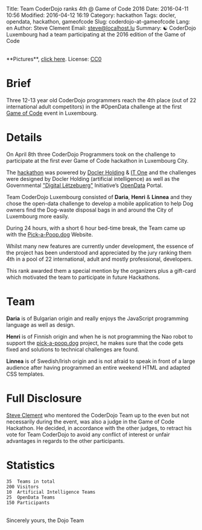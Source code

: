 Title: Team CoderDojo ranks 4th @ Game of Code 2016
Date: 2016-04-11 10:56
Modified: 2016-04-12 16:19
Category: hackathon
Tags: docler, opendata, hackathon, gameofcode
Slug: coderdojo-at-gameofcode
Lang: en
Author: Steve Clement
Email: steve@localhost.lu
Summary: :yin_yang: CoderDojo Luxembourg had a team participating at the 2016 edition of the Game of Code

<br />
**Pictures**, <a href="https://drive.google.com/open?id=0B3QByC6ZWTXsamxRYk8zcTRUQ2M" target="_blank">click here</a>. License: <a href="https://creativecommons.org/publicdomain/zero/1.0/" target="_blank">CC0</a>

# Brief

Three 12-13 year old CoderDojo programmers reach the 4th place (out of 22 international adult competitors) in the #OpenData challenge at the first <a href="http://gameofcode.eu" target="_blank">Game of Code</a> event in Luxembourg.

# Details

On April 8th three CoderDojo Programmers took on the challenge to participate at the first ever Game of Code hackathon in Luxembourg City.

The <a href="https://en.wikipedia.org/wiki/Hackathon" target="_blank">hackathon</a> was powered by <a href="http://doclerholding.com" target="_blank">Docler Holding</a> & <a href="http://itone.lu" target="_blank">IT One</a> and the challenges were designed by Docler Holding (artificial intelligence) as well as the Governmental <a href="http://www.digital-luxembourg.public.lu/en/index.html" target="_blank">"Digital Lëtzebuerg"</a> Initiative’s <a href="http://data.public.lu" target="_blank">OpenData</a> Portal.

Team CoderDojo Luxembourg consisted of **Daria**, **Henri** & **Linnea** and they chose the open-data challenge to develop a mobile application to help Dog owners find the Dog-waste disposal bags in and around the City of Luxembourg more easily.

During 24 hours, with a short 6 hour bed-time break, the Team came up with the <a href="http://Pick-a-Poop.dog" target="_blank">Pick-a-Poop.dog</a> Website.

Whilst many new features are currently under development, the essence of the project has been understood and appreciated by the jury ranking them 4th in a pool of 22 international, adult and mostly professional, developers. 

This rank awarded them a special mention by the organizers plus a gift-card which motivated the team to participate in future Hackathons.

# Team

**Daria** is of Bulgarian origin and really enjoys the JavaScript programming language as well as design.

**Henri** is of Finnish origin and when he is not programming the Nao robot to support the <a href="https://pick-a-poop.dog" target="_blank">pick-a-poop.dog</a> project, he makes sure that the code gets fixed and solutions to technical challenges are found.

**Linnea** is of Swedish/Irish origin and is not afraid to speak in front of a large audience after having programmed an entire weekend HTML and adapted CSS templates.

# Full Disclosure

<a href="https://twitter.com/SteveClement" target="_blank">Steve Clement</a> who mentored the CoderDojo Team up to the even but not necessarily during the event, was also a judge in the Game of Code Hackathon. He decided, in accordance with the other judges, to retract his vote for Team CoderDojo to avoid any conflict of interest or unfair advantages in regards to the other participants.

# Statistics

```
35  Teams in total
200 Visitors
10  Artificial Intelligence Teams
25  OpenData Teams
150 Participants
```
<br />
Sincerely yours, the Dojo Team